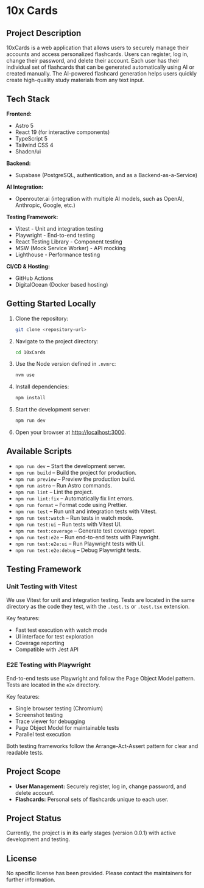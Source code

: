 # 10x Cards

## Project Description
10xCards is a web application that allows users to securely manage their accounts and access personalized flashcards. Users can register, log in, change their password, and delete their account. Each user has their individual set of flashcards that can be generated automatically using AI or created manually. The AI-powered flashcard generation helps users quickly create high-quality study materials from any text input.

## Tech Stack
**Frontend:**
- Astro 5
- React 19 (for interactive components)
- TypeScript 5
- Tailwind CSS 4
- Shadcn/ui

**Backend:**
- Supabase (PostgreSQL, authentication, and as a Backend-as-a-Service)

**AI Integration:**
- Openrouter.ai (integration with multiple AI models, such as OpenAI, Anthropic, Google, etc.)

**Testing Framework:**
- Vitest - Unit and integration testing
- Playwright - End-to-end testing
- React Testing Library - Component testing
- MSW (Mock Service Worker) - API mocking
- Lighthouse - Performance testing

**CI/CD & Hosting:**
- GitHub Actions
- DigitalOcean (Docker based hosting)

## Getting Started Locally
1. Clone the repository:
   ```bash
   git clone <repository-url>
   ```
2. Navigate to the project directory:
   ```bash
   cd 10xCards
   ```
3. Use the Node version defined in `.nvmrc`:
   ```bash
   nvm use
   ```
4. Install dependencies:
   ```bash
   npm install
   ```
5. Start the development server:
   ```bash
   npm run dev
   ```
6. Open your browser at [http://localhost:3000](http://localhost:3000).

## Available Scripts
- `npm run dev` – Start the development server.
- `npm run build` – Build the project for production.
- `npm run preview` – Preview the production build.
- `npm run astro` – Run Astro commands.
- `npm run lint` – Lint the project.
- `npm run lint:fix` – Automatically fix lint errors.
- `npm run format` – Format code using Prettier.
- `npm run test` – Run unit and integration tests with Vitest.
- `npm run test:watch` – Run tests in watch mode.
- `npm run test:ui` – Run tests with Vitest UI.
- `npm run test:coverage` – Generate test coverage report.
- `npm run test:e2e` – Run end-to-end tests with Playwright.
- `npm run test:e2e:ui` – Run Playwright tests with UI.
- `npm run test:e2e:debug` – Debug Playwright tests.

## Testing Framework

### Unit Testing with Vitest
We use Vitest for unit and integration testing. Tests are located in the same directory as the code they test, with the `.test.ts` or `.test.tsx` extension.

Key features:
- Fast test execution with watch mode
- UI interface for test exploration
- Coverage reporting
- Compatible with Jest API

### E2E Testing with Playwright
End-to-end tests use Playwright and follow the Page Object Model pattern. Tests are located in the `e2e` directory.

Key features:
- Single browser testing (Chromium)
- Screenshot testing
- Trace viewer for debugging
- Page Object Model for maintainable tests
- Parallel test execution

Both testing frameworks follow the Arrange-Act-Assert pattern for clear and readable tests.

## Project Scope
- **User Management:** Securely register, log in, change password, and delete account.
- **Flashcards:** Personal sets of flashcards unique to each user.

## Project Status
Currently, the project is in its early stages (version 0.0.1) with active development and testing.

## License
No specific license has been provided. Please contact the maintainers for further information. 